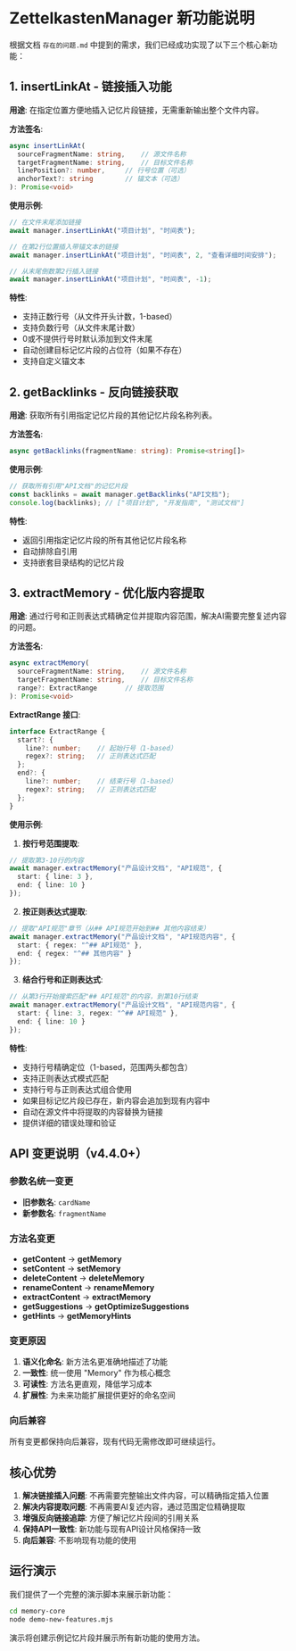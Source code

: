 # ZettelkastenManager 新功能说明

根据文档 `存在的问题.md` 中提到的需求，我们已经成功实现了以下三个核心新功能：

## 1. insertLinkAt - 链接插入功能

**用途**: 在指定位置方便地插入记忆片段链接，无需重新输出整个文件内容。

**方法签名**:
```typescript
async insertLinkAt(
  sourceFragmentName: string,    // 源文件名称
  targetFragmentName: string,    // 目标文件名称
  linePosition?: number,     // 行号位置（可选）
  anchorText?: string        // 锚文本（可选）
): Promise<void>
```

**使用示例**:
```typescript
// 在文件末尾添加链接
await manager.insertLinkAt("项目计划", "时间表");

// 在第2行位置插入带锚文本的链接
await manager.insertLinkAt("项目计划", "时间表", 2, "查看详细时间安排");

// 从末尾倒数第2行插入链接
await manager.insertLinkAt("项目计划", "时间表", -1);
```

**特性**:
- 支持正数行号（从文件开头计数，1-based）
- 支持负数行号（从文件末尾计数）
- 0或不提供行号时默认添加到文件末尾
- 自动创建目标记忆片段的占位符（如果不存在）
- 支持自定义锚文本

## 2. getBacklinks - 反向链接获取

**用途**: 获取所有引用指定记忆片段的其他记忆片段名称列表。

**方法签名**:
```typescript
async getBacklinks(fragmentName: string): Promise<string[]>
```

**使用示例**:
```typescript
// 获取所有引用"API文档"的记忆片段
const backlinks = await manager.getBacklinks("API文档");
console.log(backlinks); // ["项目计划", "开发指南", "测试文档"]
```

**特性**:
- 返回引用指定记忆片段的所有其他记忆片段名称
- 自动排除自引用
- 支持嵌套目录结构的记忆片段

## 3. extractMemory - 优化版内容提取

**用途**: 通过行号和正则表达式精确定位并提取内容范围，解决AI需要完整复述内容的问题。

**方法签名**:
```typescript
async extractMemory(
  sourceFragmentName: string,    // 源文件名称
  targetFragmentName: string,    // 目标文件名称
  range?: ExtractRange       // 提取范围
): Promise<void>
```

**ExtractRange 接口**:
```typescript
interface ExtractRange {
  start?: {
    line?: number;    // 起始行号（1-based）
    regex?: string;   // 正则表达式匹配
  };
  end?: {
    line?: number;    // 结束行号（1-based）
    regex?: string;   // 正则表达式匹配
  };
}
```

**使用示例**:

1. **按行号范围提取**:
```typescript
// 提取第3-10行的内容
await manager.extractMemory("产品设计文档", "API规范", {
  start: { line: 3 },
  end: { line: 10 }
});
```

2. **按正则表达式提取**:
```typescript
// 提取"API规范"章节（从## API规范开始到## 其他内容结束）
await manager.extractMemory("产品设计文档", "API规范内容", {
  start: { regex: "^## API规范" },
  end: { regex: "^## 其他内容" }
});
```

3. **结合行号和正则表达式**:
```typescript
// 从第3行开始搜索匹配"## API规范"的内容，到第10行结束
await manager.extractMemory("产品设计文档", "API规范内容", {
  start: { line: 3, regex: "^## API规范" },
  end: { line: 10 }
});
```

**特性**:
- 支持行号精确定位（1-based，范围两头都包含）
- 支持正则表达式模式匹配
- 支持行号与正则表达式组合使用
- 如果目标记忆片段已存在，新内容会追加到现有内容中
- 自动在源文件中将提取的内容替换为链接
- 提供详细的错误处理和验证

## API 变更说明（v4.4.0+）

### 参数名统一变更
- **旧参数名**: `cardName`
- **新参数名**: `fragmentName`

### 方法名变更
- **getContent** → **getMemory**
- **setContent** → **setMemory**
- **deleteContent** → **deleteMemory**
- **renameContent** → **renameMemory**
- **extractContent** → **extractMemory**
- **getSuggestions** → **getOptimizeSuggestions**
- **getHints** → **getMemoryHints**

### 变更原因
1. **语义化命名**: 新方法名更准确地描述了功能
2. **一致性**: 统一使用 "Memory" 作为核心概念
3. **可读性**: 方法名更直观，降低学习成本
4. **扩展性**: 为未来功能扩展提供更好的命名空间

### 向后兼容
所有变更都保持向后兼容，现有代码无需修改即可继续运行。

## 核心优势

1. **解决链接插入问题**: 不再需要完整输出文件内容，可以精确指定插入位置
2. **解决内容提取问题**: 不再需要AI复述内容，通过范围定位精确提取
3. **增强反向链接追踪**: 方便了解记忆片段间的引用关系
4. **保持API一致性**: 新功能与现有API设计风格保持一致
5. **向后兼容**: 不影响现有功能的使用

## 运行演示

我们提供了一个完整的演示脚本来展示新功能：

```bash
cd memory-core
node demo-new-features.mjs
```

演示将创建示例记忆片段并展示所有新功能的使用方法。
